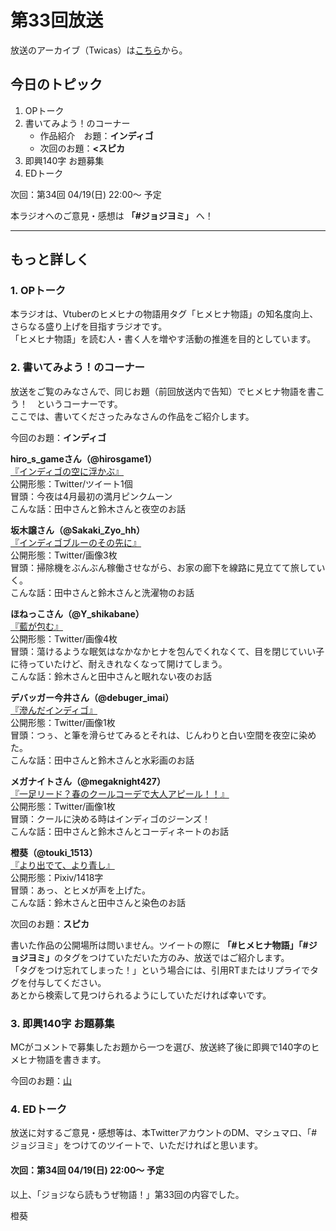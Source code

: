 # 第33回放送

放送のアーカイブ（Twicas）は[こちら](https://twitcasting.tv/hmhnstory_radio/movie/605799700)から。  

## 今日のトピック
1. OPトーク
1. 書いてみよう！のコーナー
    - 作品紹介　お題：<b>インディゴ</b>
    - 次回のお題：<b><スピカ</b>
1. 即興140字 お題募集
1. EDトーク

次回：第34回 04/19(日) 22:00～ 予定  

本ラジオへのご意見・感想は **「#ジョジヨミ」** へ！

---

## もっと詳しく
### 1. OPトーク

本ラジオは、Vtuberのヒメヒナの物語用タグ「ヒメヒナ物語」の知名度向上、さらなる盛り上げを目指すラジオです。  
「ヒメヒナ物語」を読む人・書く人を増やす活動の推進を目的としています。  

### 2. 書いてみよう！のコーナー
放送をご覧のみなさんで、同じお題（前回放送内で告知）でヒメヒナ物語を書こう！　というコーナーです。  
ここでは、書いてくださったみなさんの作品をご紹介します。

今回のお題：<b>インディゴ</b>

**hiro_s_gameさん（@hirosgame1）**  
[『インディゴの空に浮かぶ』](https://twitter.com/hirosgame1/status/1247526335926292484?s=20)  
公開形態：Twitter/ツイート1個  
冒頭：今夜は4月最初の満月ピンクムーン  
こんな話：田中さんと鈴木さんと夜空のお話  

**坂木譲さん（@Sakaki_Zyo_hh）**  
[『インディゴブルーのその先に』](https://twitter.com/Sakaki_Zyo_hh/status/1247108268293361664?s=20)  
公開形態：Twitter/画像3枚  
冒頭：掃除機をぶんぶん稼働させながら、お家の廊下を線路に見立てて旅していく。  
こんな話：田中さんと鈴木さんと洗濯物のお話  

**ほねっこさん（@Y_shikabane）**  
[『藍が包む』](https://twitter.com/Y_shikabane/status/1248957288229920769?s=20)  
公開形態：Twitter/画像4枚  
冒頭：蕩けるような眠気はなかなかヒナを包んでくれなくて、目を閉じていい子に待っていたけど、耐えきれなくなって開けてしまう。  
こんな話：鈴木さんと田中さんと眠れない夜のお話  

**デバッガー今井さん（@debuger_imai）**  
[『滲んだインディゴ』](https://twitter.com/debuger_imai/status/1249014116607381504?s=20)  
公開形態：Twitter/画像1枚  
冒頭：つぅ、と筆を滑らせてみるとそれは、じんわりと白い空間を夜空に染めた。  
こんな話：田中さんと鈴木さんと水彩画のお話  

**メガナイトさん（@megaknight427）**  
[『一足リード？春のクールコーデで大人アピール！！』](https://twitter.com/megaknight427/status/1249079587599872001?s=20)  
公開形態：Twitter/画像1枚  
冒頭：クールに決める時はインディゴのジーンズ！  
こんな話：田中さんと鈴木さんとコーディネートのお話

**橙葵（@touki_1513）**  
[『より出でて、より青し』](https://twitter.com/touki_1513/status/1249263695403728896?s=20)  
公開形態：Pixiv/1418字  
冒頭：あっ、とヒメが声を上げた。  
こんな話：鈴木さんと田中さんと染色のお話  

次回のお題：<b>スピカ</b>

書いた作品の公開場所は問いません。ツイートの際に <b>「#ヒメヒナ物語」「#ジョジヨミ」</b>のタグをつけていただいた方のみ、放送ではご紹介します。  
「タグをつけ忘れてしまった！」という場合には、引用RTまたはリプライでタグを付与してください。  
あとから検索して見つけられるようにしていただければ幸いです。  

### 3. 即興140字 お題募集
MCがコメントで募集したお題から一つを選び、放送終了後に即興で140字のヒメヒナ物語を書きます。

今回のお題：[山](https://twitter.com/hmhnStory_Radio/status/1249287913809928192?s=20)

### 4. EDトーク

放送に対するご意見・感想等は、本TwitterアカウントのDM、マシュマロ、「#ジョジヨミ」をつけてのツイートで、いただければと思います。

#### 次回：第34回 04/19(日) 22:00～ 予定  

以上、「ジョジなら読もうぜ物語！」第33回の内容でした。

橙葵
